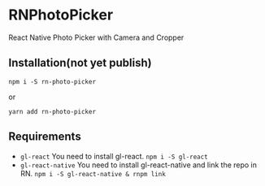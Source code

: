 # RNPhotoPicker
React Native Photo Picker with Camera and Cropper

## Installation(not yet publish)
```
npm i -S rn-photo-picker
```
or
```
yarn add rn-photo-picker
```

## Requirements
- `gl-react` You need to install gl-react. `npm i -S gl-react` 
- `gl-react-native` You need to install gl-react-native and link the repo in RN. `npm i -S gl-react-native & rnpm link` 
